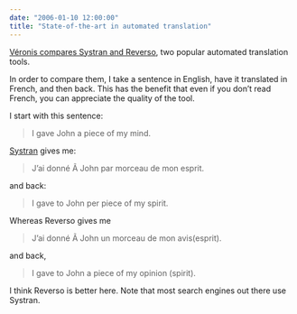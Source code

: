 ```yaml
---
date: "2006-01-10 12:00:00"
title: "State-of-the-art in automated translation"
---
```




[Véronis compares Systran and Reverso](http://blog.veronis.fr/2006/01/traduction-systran-ou-reverso.html), two popular automated translation tools.

In order to compare them, I take a sentence in English, have it translated in French, and then back. This has the benefit that even if you don&rsquo;t read French, you can appreciate the quality of the tool.

I start with this sentence:

> I gave John a piece of my mind.


[Systran](http://www.systranet.com/translate) gives me:

> J&rsquo;ai donné Ã  John par morceau de mon esprit.


and back:

> I gave to John per piece of my spirit.


Whereas Reverso gives me

> J&rsquo;ai donné Ã  John un morceau de mon avis(esprit).


and back,

> I gave to John a piece of my opinion (spirit).


I think Reverso is better here. Note that most search engines out there use Systran.

